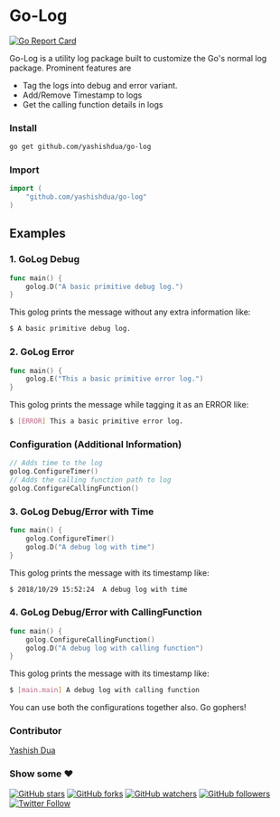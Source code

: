 # Go-Log

[![Go Report Card](https://goreportcard.com/badge/github.com/yashishdua/Go-Log)](https://goreportcard.com/report/github.com/yashishdua/Go-Log)

Go-Log is a utility log package built to customize the Go's normal log package. Prominent features are
* Tag the logs into debug and error variant.
* Add/Remove Timestamp to logs
* Get the calling function details in logs

### Install

```bash
go get github.com/yashishdua/go-log
```

### Import

```go
import (
	"github.com/yashishdua/go-log"
)
```
## Examples

### 1. GoLog Debug 

```go
func main() {
	golog.D("A basic primitive debug log.")
}
```

This golog prints the message without any extra information like:

```bash
$ A basic primitive debug log.
```

### 2. GoLog Error 

```go
func main() {
	golog.E("This a basic primitive error log.")
}
```

This golog prints the message while tagging it as an ERROR like:

```bash
$ [ERROR] This a basic primitive error log.
```
### Configuration (Additional Information)

```go
// Adds time to the log
golog.ConfigureTimer()
// Adds the calling function path to log
golog.ConfigureCallingFunction()
```

### 3. GoLog Debug/Error with Time

```go
func main() {
	golog.ConfigureTimer()
	golog.D("A debug log with time")
}
```

This golog prints the message with its timestamp like:

```bash
$ 2018/10/29 15:52:24  A debug log with time
```

### 4. GoLog Debug/Error with CallingFunction

```go
func main() {
	golog.ConfigureCallingFunction()
	golog.D("A debug log with calling function")
}
```

This golog prints the message with its timestamp like:

```bash
$ [main.main] A debug log with calling function
```

You can use both the configurations together also. Go gophers!


### Contributor
[Yashish Dua](https://github.com/yashishdua)


### Show some :heart:

[![GitHub stars](https://img.shields.io/github/stars/yashishdua/go-log.svg?style=social&label=Star)](https://github.com/yashishdua/go-log) [![GitHub forks](https://img.shields.io/github/forks/yashishdua/go-log.svg?style=social&label=Fork)](https://github.com/yashishdua/go-log/fork) [![GitHub watchers](https://img.shields.io/github/watchers/yashishdua/go-log.svg?style=social&label=Watch)](https://github.com/yashishdua/go-log) [![GitHub followers](https://img.shields.io/github/followers/yashishdua.svg?style=social&label=Follow)](https://github.com/yashishdua/go-log)  
[![Twitter Follow](https://img.shields.io/twitter/follow/duayashish.svg?style=social)](https://twitter.com/duayashish)


